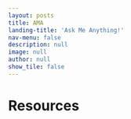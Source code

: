 ```yaml
---
layout: posts
title: AMA
landing-title: 'Ask Me Anything!'
nav-menu: false
description: null
image: null
author: null
show_tile: false
---
```


<h1>Resources</h1>
